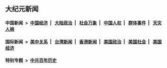 ## 大纪元新闻

#### 中国新闻 &nbsp;>&nbsp; [中国经济](indexes/ncid283/README.md?02180045) &nbsp;| &nbsp; [大陆政治](indexes/ncid277/README.md?02180045) &nbsp;| &nbsp; [社会万象](indexes/ncid282/README.md?02180045) &nbsp;| &nbsp; [中国人权](indexes/ncid278/README.md?02180045) &nbsp;| &nbsp; [群体事件](indexes/ncid279/README.md?02180045) &nbsp;| &nbsp; [天灾人祸](indexes/ncid280/README.md?02180045)

#### 国际新闻 &nbsp;>&nbsp; [美中关系](indexes/nf1412576/README.md?02180045) &nbsp;| &nbsp; [台湾新闻](indexes/ncid1349361/README.md?02180045) &nbsp;| &nbsp; [香港新闻](indexes/ncid1349362/README.md?02180045) &nbsp;| &nbsp; [美国政治](indexes/ncid1078159/README.md?02180045) &nbsp;| &nbsp; [美国社会](indexes/ncid1078160/README.md?02180045) &nbsp;| &nbsp; [美国经济](indexes/ncid1078158/README.md?02180045)

#### 特别专题 &nbsp;>&nbsp; [中共百年历史](https://github.com/epoch-news/epoch-special/blob/master/README.md?02180045)  
